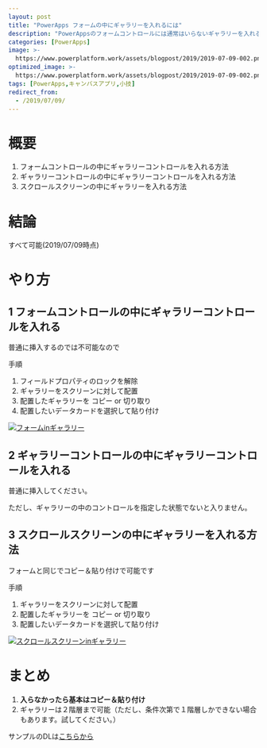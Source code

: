 ```yaml
---
layout: post
title: "PowerApps フォームの中にギャラリーを入れるには"
description: "PowerAppsのフォームコントロールには通常はいらないギャラリーを入れる方法です"
categories: [PowerApps]
image: >-
  https://www.powerplatform.work/assets/blogpost/2019/2019-07-09-002.png
optimized_image: >-
  https://www.powerplatform.work/assets/blogpost/2019/2019-07-09-002.png
tags: [PowerApps,キャンバスアプリ,小技]
redirect_from:
  - /2019/07/09/
---
```


# 概要

1. フォームコントロールの中にギャラリーコントロールを入れる方法
2. ギャラリーコントロールの中にギャラリーコントロールを入れる方法
3. スクロールスクリーンの中にギャラリーを入れる方法


# 結論

すべて可能(2019/07/09時点)

# やり方

## 1 フォームコントロールの中にギャラリーコントロールを入れる

普通に挿入するのでは不可能なので

手順
1. フィールドプロパティのロックを解除
2. ギャラリーをスクリーンに対して配置
3. 配置したギャラリーを コピー or 切り取り
4. 配置したいデータカードを選択して貼り付け

<a class="post-image" href="/assets/blogpost/2019/2019-07-09-002.png">
<img itemprop="image" data-src="/assets/blogpost/2019/2019-07-09-002.png" src="/assets/blogpost/2019/2019-07-09-002.png" alt="フォームinギャラリー" />
</a>


## 2 ギャラリーコントロールの中にギャラリーコントロールを入れる

普通に挿入してください。

ただし、ギャラリーの中のコントロールを指定した状態でないと入りません。

## 3 スクロールスクリーンの中にギャラリーを入れる方法

フォームと同じでコピー＆貼り付けで可能です

手順
1. ギャラリーをスクリーンに対して配置
2. 配置したギャラリーを コピー or 切り取り
3. 配置したいデータカードを選択して貼り付け

<a class="post-image" href="/assets/blogpost/2019/2019-07-09-001.PNG">
<img itemprop="image" data-src="/assets/blogpost/2019/2019-07-09-001.PNG" src="/assets/blogpost/2019/2019-07-09-001.PNG" alt="スクロールスクリーンinギャラリー" />
</a>


# まとめ

1. **入らなかったら基本はコピー＆貼り付け**
2. ギャラリーは２階層まで可能（ただし、条件次第で１階層しかできない場合もあります。試してください。）


サンプルのDLは[こちらから](/assets/files/PowerApps/20190709_sample001.msapp)